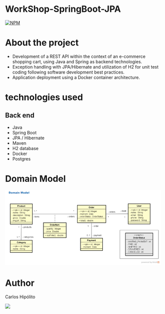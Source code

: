 

# WorkShop-SpringBoot-JPA

[![NPM](https://img.shields.io/npm/l/react)](https://github.com/Carloshipol/workshop-springboot-jpa/blob/main/LICENSE) 

# About the project

- Development of a REST API within the context of an e-commerce shopping cart, using Java and Spring as backend technologies. 
- Exception handling with JPA/Hibernate and utilization of H2 for unit test coding following software development best practices. 
- Application deployment using a Docker container architecture.

# technologies used
## Back end
- Java
- Spring Boot
- JPA / Hibernate
- Maven
- H2 database
- Docker
- Postgres
#

# Domain Model
![Domain Model](https://github.com/Carloshipol/assets/blob/main/domain%20model.png)



# Author


Carlos Hipólito

<a href="https://www.linkedin.com/in/carlos-hipol09?lipi=urn%3Ali%3Apage%3Ad_flagship3_profile_view_base_contact_details%3BQy7QC2wQRW6aXZGgsXRY5Q%3D%3D" target="_blank"><img src="https://img.shields.io/badge/LinkedIn-0077B5?style=for-the-badge&logo=linkedin&logoColor=white"></a>

